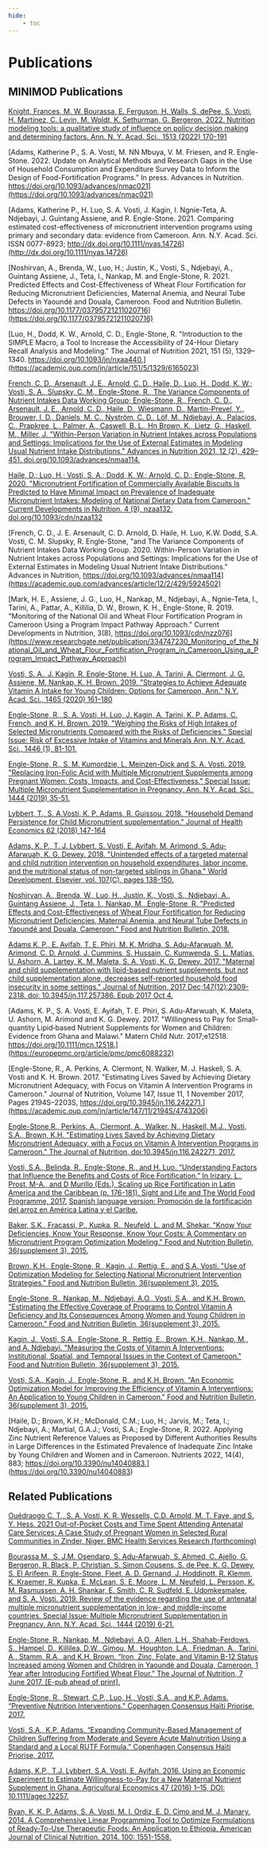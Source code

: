 ```yaml
---
hide:
    - toc
---
```


# Publications

## MINIMOD Publications

[Knight, Frances, M. W. Bourassa, E. Ferguson, H. Walls, S. dePee, S. Vosti, H. Martinez, C. Levin, M. Woldt, K. Sethurman, G. Bergeron. 2022. Nutrition modeling tools: a qualitative study of influence on policy decision making and determining factors.  Ann. N. Y. Acad. Sci., 1513 (2022) 170-191](https://nyaspubs.onlinelibrary.wiley.com/doi/10.1111/nyas.14778)

[Adams, Katherine P., S. A. Vosti, M. NN Mbuya, V. M. Friesen, and R. Engle-Stone. 2022. Update on Analytical Methods and Research Gaps in the Use of Household Consumption and Expenditure Survey Data to Inform the Design of Food-Fortification Programs.” In press. Advances in Nutrition. https://doi.org/10.1093/advances/nmac021](https://doi.org/10.1093/advances/nmac021)

[Adams, Katherine P., H. Luo, S. A. Vosti, J. Kagin, I. Ngnie-Teta, A. Ndjebayi, J. Guintang Assiene, and R. Engle-Stone.  2021. Comparing estimated cost-effectiveness of micronutrient intervention programs using primary and secondary data: evidence from Cameroon. Ann. N.Y. Acad. Sci. ISSN 0077-8923; http://dx.doi.org/10.1111/nyas.14726](http://dx.doi.org/10.1111/nyas.14726)

[Noshirvan, A., Brenda, W., Luo, H.; Justin, K., Vosti, S., Ndjebayi, A., Guintang Assiene, J., Teta, I., Nankap, M. and Engle-Stone, R.  2021.  Predicted Effects and Cost-Effectiveness of Wheat Flour Fortification for Reducing Micronutrient Deficiencies, Maternal Anemia, and Neural Tube Defects in Yaoundé and Douala, Cameroon. Food and Nutrition Bulletin. https://doi.org/10.1177/03795721211020716](https://doi.org/10.1177/03795721211020716)

[Luo, H., Dodd, K. W., Arnold, C. D., Engle-Stone, R. "Introduction to the SIMPLE Macro, a Tool to Increase the Accessibility of 24-Hour Dietary Recall Analysis and Modeling." The Journal of Nutrition 2021, 151 (5), 1329–1340. https://doi.org/10.1093/jn/nxaa440.](https://academic.oup.com/jn/article/151/5/1329/6165023)

[French, C. D., Arsenault, J. E., Arnold, C. D., Haile, D., Luo, H., Dodd, K. W.; Vosti, S. A., Slupsky, C. M., Engle-Stone, R., The Variance Components of Nutrient Intakes Data Working Group; Engle-Stone, R., French, C. D., Arsenault, J. E., Arnold, C. D., Haile, D., Wiesmann, D., Martin-Prevel, Y., Brouwer, I. D., Daniels, M. C., Nyström, C. D., Löf, M., Ndjebayi, A., Palacios, C., Prapkree, L., Palmer, A., Caswell, B. L., Hn Brown, K., Lietz, G., Haskell, M., Miller, J. "Within-Person Variation in Nutrient Intakes across Populations and Settings: Implications for the Use of External Estimates in Modeling Usual Nutrient Intake Distributions." Advances in Nutrition 2021, 12 (2), 429–451. doi.org/10.1093/advances/nmaa114.](https://academic.oup.com/advances/article/12/2/429/5924502)

[Haile, D.; Luo, H.; Vosti, S. A.; Dodd, K. W.; Arnold, C. D.; Engle-Stone, R. 2020. "Micronutrient Fortification of Commercially Available Biscuits Is Predicted to Have Minimal Impact on Prevalence of Inadequate Micronutrient Intakes: Modeling of National Dietary Data from Cameroon." Current Developments in Nutrition. 4 (9), nzaa132. doi.org/10.1093/cdn/nzaa132](https://academic.oup.com/cdn/article/4/9/nzaa132/5890337)

[French, C. D., J. E. Arsenault, C. D. Arnold, D. Haile, H. Luo, K.W. Dodd, S.A. Vosti, C. M. Slupsky, R. Engle-Stone, "and The Variance Components of Nutrient Intakes Data Working Group. 2020. Within-Person Variation in Nutrient Intakes across Populations and Settings: Implications for the Use of External Estimates in Modeling Usual Nutrient Intake Distributions." Advances in Nutrition, https://doi.org/10.1093/advances/nmaa114](https://academic.oup.com/advances/article/12/2/429/5924502)

[Mark, H. E., Assiene, J. G., Luo, H., Nankap, M., Ndjebayi, A., Ngnie-Teta, I., Tarini, A., Pattar, A., Killilia, D. W., Brown, K. H., Engle-Stone, R. 2019. "Monitoring of the National Oil and Wheat Flour Fortification Program in Cameroon Using a Program Impact Pathway Approach." Current Developments in Nutrition, 3(8), https://doi.org/10.1093/cdn/nzz076](https://www.researchgate.net/publication/334747230_Monitoring_of_the_National_Oil_and_Wheat_Flour_Fortification_Program_in_Cameroon_Using_a_Program_Impact_Pathway_Approach)

[Vosti, S. A., J. Kagin, R. Engle-Stone, H. Luo, A. Tarini, A. Clermont, J. G. Assiene, M. Nankap, K. H. Brown.  2019. "Strategies to Achieve Adequate Vitamin A Intake for Young Children: Options for Cameroon, Ann." N.Y. Acad. Sci., 1465 (2020) 161–180](https://nyaspubs.onlinelibrary.wiley.com/doi/10.1111/nyas.14275)

[Engle-Stone, R., S. A. Vosti, H. Luo, J. Kagin, A. Tarini, K. P. Adams, C. French, and K. H. Brown. 2019. "Weighing the Risks of High Intakes of Selected Micronutrients Compared with the Risks of Deficiencies."  Special Issue: Risk of Excessive Intake of Vitamins and Minerals Ann. N.Y. Acad. Sci., 1446 (1), 81-101.](https://www.ncbi.nlm.nih.gov/pmc/articles/PMC6618252/)

[Engle-Stone, R., S. M. Kumordzie, L. Meinzen-Dick and S. A. Vosti. 2019. "Replacing Iron-Folic Acid with Multiple Micronutrient Supplements among Pregnant Women: Costs, Impacts, and Cost-Effectiveness." Special Issue: Multiple Micronutrient Supplementation in Pregnancy. Ann. N.Y. Acad. Sci., 1444 (2019) 35-51.](https://www.researchgate.net/publication/333424734_Replacing_iron-folic_acid_with_multiple_micronutrient_supplements_among_pregnant_women_in_Bangladesh_and_Burkina_Faso_costs_impacts_and_cost-effectiveness)

[Lybbert, T., S. A.Vosti, K. P. Adams, R. Guissou.  2018. "Household Demand Persistence for Child Micronutrient supplementation." Journal of Health Economics 62 (2018) 147-164](https://escholarship.org/content/qt55d0h9c7/qt55d0h9c7.pdf?t=qakfml)

[Adams, K. P., T. J. Lybbert, S. Vosti, E. Ayifah, M. Arimond, S. Adu-Afarwuah, K. G. Dewey. 2018. "Unintended effects of a targeted maternal and child nutrition intervention on household expenditures, labor income, and the nutritional status of non-targeted siblings in Ghana." World Development, Elsevier, vol. 107(C), pages 138-150.](https://www.sciencedirect.com/science/article/pii/S0305750X18300706)

[Noshirvan, A., Brenda, W., Luo, H., Justin, K., Vosti, S., Ndjebayi, A., Guintang Assiene, J., Teta, I., Nankap, M., Engle-Stone, R. "Predicted Effects and Cost-Effectiveness of Wheat Flour Fortification for Reducing Micronutrient Deficiencies, Maternal Anemia, and Neural Tube Defects in Yaoundé and Douala, Cameroon." Food and Nutrition Bulletin, 2018.](https://health.ucdavis.edu/mdprogram/research/Posters2018/BWu_AN_FinalCEposter_MSRF_2-16-18.pdf)

[Adams K. P., E. Ayifah, T. E. Phiri, M. K. Mridha, S. Adu-Afarwuah, M. Arimond, C. D. Arnold, J. Cummins, S. Hussain, C. Kumwenda, S. L. Matias, U. Ashorn, A. Lartey, K. M. Maleta, S. A. Vosti, K. G. Dewey.  2017.  "Maternal and child supplementation with lipid-based nutrient supplements, but not child supplementation alone, decreases self-reported household food insecurity in some settings." Journal of Nutrition, 2017 Dec;147(12):2309-2318. doi: 10.3945/jn.117.257386. Epub 2017 Oct 4.](https://www.ncbi.nlm.nih.gov/pmc/articles/PMC5697970/)

[Adams, K. P., S. A. Vosti, E. Ayifah, T. E. Phiri, S. Adu‐Afarwuah, K. Maleta, U. Ashorn, M. Arimond and K. G. Dewey.  2017. "Willingness to Pay for Small‐quantity Lipid‐based Nutrient Supplements for Women and Children: Evidence from Ghana and Malawi." Matern Child Nutr. 2017;e12518. https://doi.org/10.1111/mcn.12518.](https://europepmc.org/article/pmc/pmc6088232)

[Engle-Stone, R., A. Perkins, A. Clermont, N. Walker, M. J. Haskell, S. A. Vosti and K. H. Brown.  2017.  "Estimating Lives Saved by Achieving Dietary Micronutrient Adequacy, with Focus on Vitamin A Intervention Programs in Cameroon."  Journal of Nutrition, Volume 147, Issue 11, 1 November 2017, Pages 2194S–2203S, https://doi.org/10.3945/jn.116.242271.](https://academic.oup.com/jn/article/147/11/2194S/4743206)

[Engle-Stone R., Perkins, A., Clermont, A., Walker, N., Haskell, M.J., Vosti, S.A., Brown, K.H. "Estimating Lives Saved by Achieving Dietary Micronutrient Adequacy, with a Focus on Vitamin A Intervention Programs in Cameroon." The Journal of Nutrition, doi:10.3945/jn.116.242271, 2017.](https://academic.oup.com/jn/article/147/11/2194S/4743206)

[Vosti, S.A., Belinda, R., Engle-Stone, R., and H. Luo. “Understanding Factors that Influence the Benefits and Costs of Rice Fortification.” In Irizary, L., Prost, M-A., and D Murillo (Eds.), Scaling up Rice Fortification in Latin America and the Caribbean (p. 176-181). Sight and Life and The World Food Programme, 2017.](https://sightandlife.org/wp-content/uploads/2017/04/Scaling-Up-Rice-Fortification-WFP-Rice-Fortification-ENG.pdf) [Spanish language version: Promoción de la fortificación del arroz en América Latina y el Caribe.](https://documents.wfp.org/stellent/groups/public/documents/liaison_offices/wfp292917.pdf?_ga=2.149659122.51335116.1620372218-2114535856.1620372218)

[Baker, S.K., Fracassi, P., Kupka, R., Neufeld, L. and M. Shekar. "Know Your Deficiencies, Know Your Response, Know Your Costs: A Commentary on Micronutrient Program Optimization Modeling." Food and Nutrition Bulletin, 36(supplement 3), 2015.](https://journals.sagepub.com/doi/10.1177/0379572115597092)

[Brown, K.H., Engle-Stone, R., Kagin, J., Rettig, E., and S.A. Vosti. "Use of Optimization Modeling for Selecting National Micronutrient Intervention Strategies." Food and Nutrition Bulletin, 36(supplement 3), 2015.](https://journals.sagepub.com/doi/full/10.1177/0379572115599325)

[Engle-Stone, R., Nankap, M., Ndjebayi, A.O., Vosti, S.A., and K.H. Brown. "Estimating the Effective Coverage of Programs to Control Vitamin A Deficiency and Its Consequences Among Women and Young Children in Cameroon." Food and Nutrition Bulletin, 36(supplement 3), 2015.](https://journals.sagepub.com/doi/full/10.1177/0379572115595888)

[Kagin, J., Vosti, S.A., Engle-Stone, R., Rettig, E., Brown, K.H., Nankap, M., and A. Ndjebayi. "Measuring the Costs of Vitamin A Interventions: Institutional, Spatial, and Temporal Issues in the Context of Cameroon." Food and Nutrition Bulletin, 36(supplement 3), 2015.](https://journals.sagepub.com/doi/10.1177/0379572115598445)

[Vosti, S.A., Kagin, J., Engle-Stone, R., and K.H. Brown. "An Economic Optimization Model for Improving the Efficiency of Vitamin A Interventions: An Application to Young Children in Cameroon." Food and Nutrition Bulletin, 36(supplement 3), 2015.](https://journals.sagepub.com/doi/pdf/10.1177/0379572115595889)

[Haile, D.; Brown, K.H.; McDonald, C.M.; Luo, H.; Jarvis, M.; Teta, I.; Ndjebayi, A.; Martial, G.A.J.; Vosti, S.A.; Engle-Stone, R. 2022.  Applying Zinc Nutrient Reference Values as Proposed by Different Authorities Results in Large Differences in the Estimated Prevalence of Inadequate Zinc Intake by Young Children and Women and in Cameroon. Nutrients 2022, 14(4), 883; https://doi.org/10.3390/nu14040883.] (https://doi.org/10.3390/nu14040883) 

## Related Publications

[Ouédraogo C. T., S. A. Vosti, K. R. Wessells, C.D. Arnold, M. T. Faye, and S. Y. Hess.  2021 Out-of-Pocket Costs and Time Spent Attending Antenatal Care Services: A Case Study of Pregnant Women in Selected Rural Communities in Zinder, Niger. BMC Health Services Research (forthcoming)](https://bmchealthservres.biomedcentral.com/articles/10.1186/s12913-020-06027-2)

[Bourassa M., S. J.M. Osendarp, S. Adu-Afarwuah, S. Ahmed, C. Ajello, G. Bergeron, R.  Black, P. Christian, S. Simon Cousens, S. de Pee, K. G. Dewey, S. El Arifeen, R. Engle-Stone, Fleet, A. D. Gernand, J. Hoddinott, R. Klemm, K. Kraemer, R. Kupka, E. McLean, S. E. Moore, L. M. Neufeld, L. Persson, K. M. Rasmussen, A. H. Shankar, E. Smith, C. R. Sudfeld, E. Udomkesmalee, and S. A. Vosti. 2019. Review of the evidence regarding the use of antenatal multiple micronutrient supplementation in low- and middle-income countries.  Special Issue: Multiple Micronutrient Supplementation in Pregnancy. Ann. N.Y. Acad. Sci., 1444 (2019) 6-21.](https://nyaspubs.onlinelibrary.wiley.com/doi/full/10.1111/nyas.14121)

[Engle-Stone, R.,  Nankap, M., Ndjebayi, A.O., Allen, L.H., Shahab-Ferdows, S., Hampel, D., Killilea, D.W., Gimou, M., Houghton, L.A., Friedman, A., Tarini, A., Stamm, R.A., and K.H. Brown.  “Iron, Zinc, Folate, and Vitamin B-12 Status Increased among Women and Children in Yaoundè and Douala, Cameroon, 1 Year after Introducing Fortified Wheat Flour.” The Journal of Nutrition, 7 June 2017. [E-pub ahead of print].](https://pubmed.ncbi.nlm.nih.gov/28592513/)

[Engle-Stone, R., Stewart, C.P., Luo, H., Vosti, S.A., and K.P. Adams. “Preventive Nutrition Interventions." Copenhagen Consensus Haïti Priorise, 2017.](https://www.copenhagenconsensus.com/sites/default/files/haiti_priorise_nutrition_-_english.pdf)

[Vosti, S.A., K.P. Adams. “Expanding Community-Based Management of Children Suffering from Moderate and Severe Acute Malnutrition Using a Standard and a Local RUTF Formula.” Copenhagen Consensus Haïti Priorise, 2017.](https://www.copenhagenconsensus.com/sites/default/files/haiti_priorise_wasting_vosti_-_english.pdf)

[Adams, K.P., T.J. Lybbert, S.A. Vosti, E. Ayifah.  2016.  Using an Economic Experiment to Estimate Willingness-to-Pay for a New Maternal Nutrient Supplement in Ghana.  Agricultural Economics 47 (2016) 1–15, DOI: 10.1111/agec.12257.](https://onlinelibrary.wiley.com/doi/10.1111/agec.12257)

[Ryan, K, K. P. Adams, S. A. Vosti, M. I. Ordiz, E. D. Cimo and M. J. Manary.  2014.  A Comprehensive Linear Programming Tool to Optimize Formulations of Ready-To-Use Therapeutic Foods: An Application to Ethiopia.  American Journal of Clinical Nutrition. 2014. 100: 1551-1558.](https://arefiles.ucdavis.edu/uploads/filer_public/c8/f9/c8f97b6c-a8c8-4052-a013-fb90a8e24337/am_j_clin_nutr-2014-ryan-ajcn114090670.pdf)
